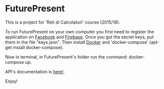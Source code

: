# FuturePresent

This is a project for 'Reti di Calcolatori' course (2015/16).

To run FuturePresent on your own computer you first need to register the application on [Facebook](https://developers.facebook.com/) and [Firebase](https://www.firebase.com/).
Once you got the secret keys, put them in the file "keys.json".
Then install [Docker](https://docker.com) and 'docker-compose' (apt-get install docker-compose).

Now in terminal, in FuturePresent's folder run the command: docker-compose up.

API's documentation is [here!](https://github.com/FuturePresentRC1516/FuturePresent/wiki/APIs).

Enjoy!
